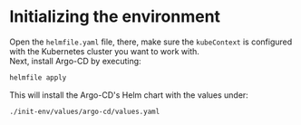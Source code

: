 # Initializing the environment

Open the `helmfile.yaml` file, there, make sure the `kubeContext` is configured with the Kubernetes cluster you want to work with.  
Next, install Argo-CD by executing:

```sh
helmfile apply
```

This will install the Argo-CD's Helm chart with the values under:  

```sh
./init-env/values/argo-cd/values.yaml
```
